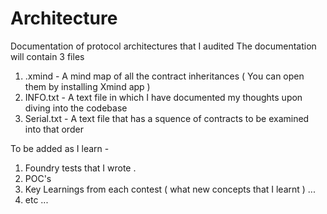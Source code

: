 # Architecture
Documentation of protocol architectures that I audited 
The documentation will contain 3 files 
1. .xmind - A mind map of all the contract inheritances ( You can open them by installing Xmind app )
2. INFO.txt - A text file in which I have documented my thoughts upon diving into the codebase
3. Serial.txt - A text file that has a squence of contracts to be examined into that order 

To be added as I learn -
1. Foundry tests that I wrote . 
2. POC's
3. Key Learnings from each contest ( what new concepts that I learnt ) ... 
4. etc ... 
